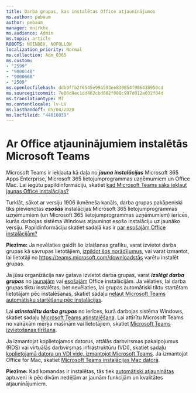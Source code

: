 ```yaml
---
title: Darba grupas, kas instalētas Office atjauninājumos
ms.author: pebaum
author: pebaum
manager: mnirkhe
ms.audience: Admin
ms.topic: article
ROBOTS: NOINDEX, NOFOLLOW
localization_priority: Normal
ms.collection: Adm_O365
ms.custom:
- "2599"
- "9000140"
- "9000660"
- "2509"
ms.openlocfilehash: ddb9ffb2f6545e99a593ee830854f986438950cd
ms.sourcegitcommit: 7e06d9ec1dd462cbd882f088c997d012a032f04d
ms.translationtype: MT
ms.contentlocale: lv-LV
ms.lasthandoff: 05/04/2020
ms.locfileid: "44010839"
---
```

# <a name="microsoft-teams-installed-with-office-updates"></a>Ar Office atjauninājumiem instalētās Microsoft Teams

Microsoft Teams ir iekļauta kā daļa no ***jauna instalācijas*** Microsoft 365 Apps Enterprise, Microsoft 365 lietojumprogrammas uzņēmumiem un Office Mac. Lai iegūtu papildinformāciju, skatiet [kad Microsoft Teams sāks iekļaut jaunas Office instalācijas?](https://docs.microsoft.com/deployoffice/teams-install#when-will-microsoft-teams-start-being-included-with-new-installations-of-microsoft-365-apps)

Turklāt, sākot ar versiju 1906 ikmēneša kanāls, darba grupas pakāpeniski tiks pievienotas ***esošās*** instalācijas Microsoft 365 lietojumprogrammas uzņēmumiem (un Microsoft 365 lietojumprogrammas uzņēmumiem) ierīcēs, kurās darbojas sistēma Windows atjauninot esošo instalāciju uz jaunāko versiju. Papildinformāciju skatiet sadaļā kas ir [par esošajām Office instalācijām?](https://docs.microsoft.com/deployoffice/teams-install#what-about-existing-installations-of-microsoft-365-apps)

**Piezīme:** Ja nevēlaties gaidīt šo izlaišanas grafiku, varat izvietot darba grupas kā savrupas lietotājiem, [izpildot šos norādījumus](https://docs.microsoft.com/MicrosoftTeams/msi-deployment), vai varat izmantot, lai lietotāji no https://teams.microsoft.com/downloadstās varētu instalēt grupas.

Ja jūsu organizācija nav gatava izvietot darba grupas, varat ***izslēgt darba grupas*** no [jaunajām](https://docs.microsoft.com/deployoffice/teams-install#how-to-exclude-microsoft-teams-from-new-installations-of-microsoft-365-apps) vai [esošajām](https://docs.microsoft.com/deployoffice/teams-install#use-group-policy-to-control-the-installation-of-microsoft-teams) Office instalācijām. Ja vēlaties, lai darba grupas tiktu instalētas, bet nevēlaties, lai grupas automātiski tiktu startētam lietotājam pēc instalēšanas, skatiet sadaļu [neļaut Microsoft Teams automātisku startēšanu pēc instalācijas](https://docs.microsoft.com/deployoffice/teams-install#use-group-policy-to-prevent-microsoft-teams-from-starting-automatically-after-installation).

Lai ***atinstalētu darba grupas*** no ierīces, kurā darbojas sistēma Windows, skatiet sadaļu [Microsoft Teams atinstalēšana](https://support.office.com/article/uninstall-microsoft-teams-3b159754-3c26-4952-abe7-57d27f5f4c81). Lai attīrītu Microsoft Teams no vairākām mērķa mašīnām vai lietotājiem, skatiet [Microsoft Teams izvietošanas tīrīšana](https://docs.microsoft.com/microsoftteams/scripts/powershell-script-teams-deployment-clean-up).

Ja izmantojat koplietojamos datorus, attālās darbvirsmas pakalpojumus (RDS) vai virtuālās darbvirsmas infrastruktūru (VDI), skatiet sadaļu [koplietojamā datora un VDI vide, izmantojot Microsoft Teams](https://docs.microsoft.com/deployoffice/teams-install#shared-computer-and-vdi-environments-with-microsoft-teams). Ja izmantojat Office for Mac, skatiet [Microsoft Teams instalācijas Mac datorā](https://docs.microsoft.com/deployoffice/teams-install#microsoft-teams-installations-on-a-mac).

**Piezīme:** Kad komandas ir instalētas, tās tiek [automātiski atjauninātas](https://docs.microsoft.com/deployoffice/teams-install#feature-and-quality-updates-for-microsoft-teams) aptuveni ik pēc divām nedēļām ar jaunām funkcijām un kvalitātes atjauninājumiem. 